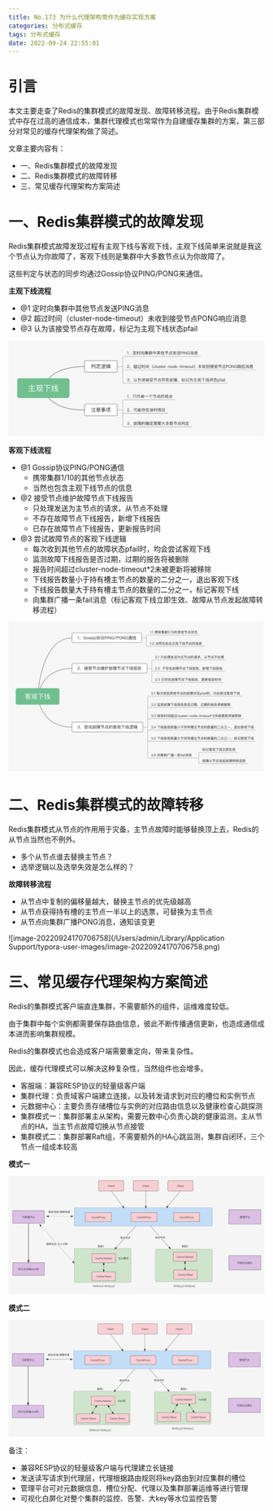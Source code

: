 ```yaml
---
title: No.173 为什么代理架构常作为缓存实现方案
categories: 分布式缓存
tags: 分布式缓存
date: 2022-09-24 22:55:01
---
```




# 引言

本文主要走查了Redis的集群模式的故障发现、故障转移流程。由于Redis集群模式中存在过高的通信成本，集群代理模式也常常作为自建缓存集群的方案，第三部分对常见的缓存代理架构做了简述。

文章主要内容有：

* 一、Redis集群模式的故障发现
* 二、Redis集群模式的故障转移
* 三、常见缓存代理架构方案简述



# 一、Redis集群模式的故障发现



Redis集群模式故障发现过程有主观下线与客观下线，主观下线简单来说就是我这个节点认为你故障了，客观下线则是集群中大多数节点认为你故障了。



这些判定与状态的同步均通过Gossip协议PING/PONG来通信。



**主观下线流程** 

* @1 定时向集群中其他节点发送PING消息
* @2 超过时间（cluster-node-timeout）未收到接受节点PONG响应消息
* @3 认为该接受节点存在故障，标记为主观下线状态pfail

![](https://raw.githubusercontent.com/yongliangcode/md-picture/master/img2/20220924170547.png)



**客观下线流程** 

* @1 Gossip协议PING/PONG通信
  * 携带集群1/10的其他节点状态
  * 当然也包含主观下线节点的信息
* @2 接受节点维护故障节点下线报告
  * 只处理发送为主节点的请求，从节点不处理
  * 不存在故障节点下线报告，新增下线报告
  * 已存在故障节点下线报告，更新报告时间
* @3 尝试故障节点的客观下线逻辑
  * 每次收到其他节点的故障状态pfail时，均会尝试客观下线
  * 监测故障下线报告是否过期，过期的报告将被删除
  * 报告时间超过cluster-node-timeout*2未被更新将被移除
  * 下线报告数量小于持有槽主节点的数量的二分之一，退出客观下线
  * 下线报告数量大于持有槽主节点的数量的二分之一，标记客观下线
  * 向集群广播一条fail消息（标记客观下线立即生效、故障从节点发起故障转移流程）

![](https://raw.githubusercontent.com/yongliangcode/md-picture/master/img2/20220924170621.png)





# 二、Redis集群模式的故障转移



Redis集群模式从节点的作用用于灾备，主节点故障时能够替换顶上去，Redis的从节点当然也不例外。

* 多个从节点谁去替换主节点？
* 选举逻辑以及选举失效是怎么样的？

**故障转移流程**

* 从节点中复制的偏移量越大，替换主节点的优先级越高 
* 从节点获得持有槽的主节点一半以上的选票，可替换为主节点
* 从节点向集群广播PONG消息，通知该变更

![image-20220924170706758](/Users/admin/Library/Application Support/typora-user-images/image-20220924170706758.png)





# 三、常见缓存代理架构方案简述



Redis的集群模式客户端直连集群，不需要额外的组件，运维难度较低。



由于集群中每个实例都需要保存路由信息，彼此不断传播通信更新，也造成通信成本进而影响集群规模。



Redis的集群模式也会造成客户端需要重定向，带来复杂性。



因此，缓存代理模式可以解决这种复杂性，当然组件也会增多。



* 客服端：兼容RESP协议的轻量级客户端
* 集群代理：负责域客户端建立连接，以及转发请求到对应的槽位和实例节点
* 元数据中心：主要负责存储槽位与实例的对应路由信息以及健康检查心跳探测
* 集群模式一：集群部署主从架构，需要元数中心负责心跳的健康监测，主从节点的HA，当主节点故障切换从节点接管
* 集群模式二：集群部署Raft组，不需要额外的HA心跳监测，集群自闭环，三个节点一组成本较高



**模式一** 

![](https://raw.githubusercontent.com/yongliangcode/md-picture/master/img2/20220924170730.png)



**模式二** 

![](https://raw.githubusercontent.com/yongliangcode/md-picture/master/img2/20220924170818.png)



备注：

* 兼容RESP协议的轻量级客户端与代理建立长链接
* 发送读写请求到代理层，代理根据路由规则将key路由到对应集群的槽位
* 管理平台可对元数据信息、槽位分配、代理以及集群部署运维等进行管理
* 可视化白屏化对整个集群的监控、告警、大key等水位监控告警
